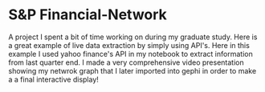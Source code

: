 # S&P Financial-Network
A project I spent a bit of time working on during my graduate study.  Here is a great example of live data extraction by simply using API's. Here in this example I used yahoo finance's API in my notebook to extract information from last quarter end.  I made a very comprehensive video presentation showing my netwrok graph that I later imported into gephi in order to make a a final interactive display!
